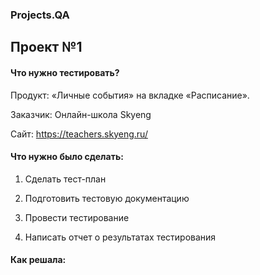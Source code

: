 ### Projects.QA

## Проект №1
#### Что нужно тестировать?
Продукт: «Личные события» на вкладке «Расписание». 

Заказчик: Онлайн-школа Skyeng

Сайт: https://teachers.skyeng.ru/

#### Что нужно было сделать:
1. Сделать тест-план
 
2. Подготовить тестовую документацию
 
3. Провести тестирование
 
4. Написать отчет о результатах тестирования

#### Как решала: 

